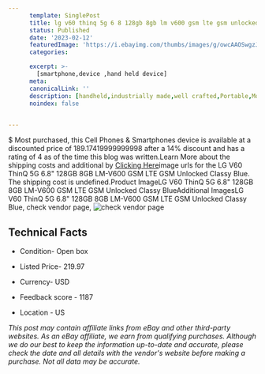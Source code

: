```yaml
---
      template: SinglePost
      title: lg v60 thinq 5g 6 8 128gb 8gb lm v600 gsm lte gsm unlocked classy blue
      status: Published
      date: '2023-02-12'
      featuredImage: 'https://i.ebayimg.com/thumbs/images/g/owcAAOSwgzJj2eBW/s-l225.jpg'
      categories: 

      excerpt: >-
        [smartphone,device ,hand held device]
      meta:
      canonicalLink: ''
      description: [handheld,industrially made,well crafted,Portable,Mobile,Compact,Convenient,Lightweight,Maneuverable,Man-portable,Miniature,Carriable,Hand-held,Light,Holdable,Transportable,Mobile device,Pocket-sized,On-the-go,Wireless,Cordless,Compact size,Convenient size, smartphone,device ,hand held device]
      noindex: false

        
---
```

$
    Most purchased, this Cell Phones & Smartphones device is available at a discounted price of 189.17419999999998 after a 14% discount and has a rating of 4 as of the time this blog was written.Learn More about the shipping costs and additional by [Clicking Here](https://www.ebay.com/itm/234881015040?hash=item36afffdd00%3Ag%3AowcAAOSwgzJj2eBW&mkevt=1&mkcid=1&mkrid=711-53200-19255-0&campid=%253CePNCampaignId%253E&customid=%253CreferenceId%253E&toolid=10049)image urls for the LG V60 ThinQ 5G 6.8" 128GB 8GB LM-V600 GSM LTE GSM Unlocked Classy Blue. The shipping cost is undefined.Product ImageLG V60 ThinQ 5G 6.8" 128GB 8GB LM-V600 GSM LTE GSM Unlocked Classy BlueAdditional ImagesLG V60 ThinQ 5G 6.8" 128GB 8GB LM-V600 GSM LTE GSM Unlocked Classy Blue, check vendor page, ![check vendor page](https://origin-galleryplus.ebayimg.com/ws/web/234881015040_2_0_1/225x225.jpg,https://origin-galleryplus.ebayimg.com/ws/web/234881015040_3_0_1/225x225.jpg,https://origin-galleryplus.ebayimg.com/ws/web/234881015040_4_0_1/225x225.jpg,https://origin-galleryplus.ebayimg.com/ws/web/234881015040_5_0_1/225x225.jpg,https://origin-galleryplus.ebayimg.com/ws/web/234881015040_6_0_1/225x225.jpg)
    
    

 ## Technical Facts 



     
      

 - Condition- Open box 


      

 - Listed Price- 219.97 


      

 - Currency- USD 


      

 - Feedback score - 1187 


      

 - Location - US 


      
      

 *_This post may contain affiliate links from eBay and other third-party websites. As an eBay affiliate, we earn from qualifying purchases. Although we do our best to keep the information up-to-date and accurate, please check the date and all details with the vendor's website before making a purchase. Not all data may be accurate._*



    
    
    
    
    